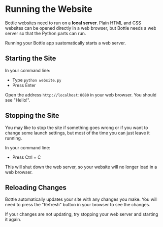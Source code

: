 # Running the Website

Bottle websites need to run on a **local server**. Plain HTML and CSS websites can be opened directly in a web browser, but Bottle needs a web server so that the Python parts can run.

Running your Bottle app suatomatically starts a web server.

## Starting the Site

In your command line:

- Type `python website.py`
- Press Enter

Open the address `http://localhost:8080` in your web browser. You should see "Hello!".


## Stopping the Site

You may like to stop the site if something goes wrong or if you want to change some launch settings, but most of the time you can just leave it running.

In your command line:

- Press Ctrl + C

This will shut down the web server, so your website will no longer load in a web browser.


## Reloading Changes

Bottle automatically updates your site with any changes you make. You will need to press the "Refresh" button in your browser to see the changes.

If your changes are not updating, try stopping your web server and starting it again.

